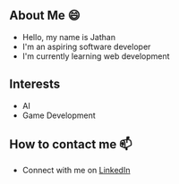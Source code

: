 ## About Me 😄
* Hello, my name is Jathan
* I'm an aspiring software developer
* I'm currently learning web development

## Interests
* AI
* Game Development

## How to contact me 📫
* Connect with me on [LinkedIn](www.linkedin.com/in/jathan-lazala)

<!--
**jlazala3102/jlazala3102** is a ✨ _special_ ✨ repository because its `README.md` (this file) appears on your GitHub profile.

Here are some ideas to get you started:

- 🔭 I’m currently working on ...
- 🌱 I’m currently learning ...
- 👯 I’m looking to collaborate on ...
- 🤔 I’m looking for help with ...
- 💬 Ask me about ...
- 📫 How to reach me: ...
- 😄 Pronouns: ...
- ⚡ Fun fact: ...
-->
